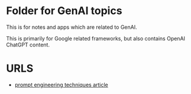 # Folder for GenAI topics

This is for notes and apps which are related to GenAI.

This is primarily for Google related frameworks, but also contains OpenAI ChatGPT content.

# URLS

* [prompt engineering techniques article](https://cobusgreyling.medium.com/12-prompt-engineering-techniques-644481c857aa)


